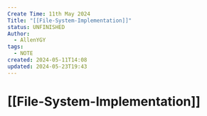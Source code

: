 ```yaml
---
Create Time: 11th May 2024
Title: "[[File-System-Implementation]]"
status: UNFINISHED
Author:
  - AllenYGY
tags:
  - NOTE
created: 2024-05-11T14:08
updated: 2024-05-23T19:43
---
```


# [[File-System-Implementation]]
